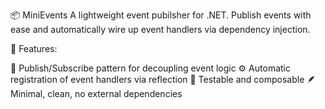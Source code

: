 📦 MiniEvents
A lightweight event pubilsher for .NET. Publish events with ease and automatically wire up event handlers via dependency injection.

🚀 Features:

🔁 Publish/Subscribe pattern for decoupling event logic
⚙️ Automatic registration of event handlers via reflection
🧪 Testable and composable
🪶 Minimal, clean, no external dependencies
